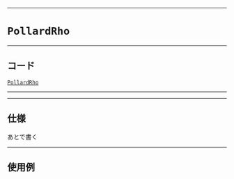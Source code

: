 _____

# `PollardRho`

_____

## コード

[`PollardRho`](https://github.com/titanium-22/Library_py/blob/main/Math/PollardRho.py)

_____


_____

## 仕様

あとで書く

_____

## 使用例

```python
```

